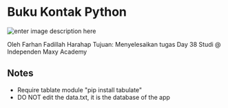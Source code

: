 # Buku Kontak Python
![enter image description here](https://encrypted-tbn0.gstatic.com/images?q=tbn:ANd9GcR9-V83AoBJPKp2dFFkZ6E03nTi4fMmZ3ZwvkmxAfJJKA&s)

Oleh Farhan Fadillah Harahap
Tujuan: Menyelesaikan tugas Day 38 Studi @ Independen Maxy Academy

## Notes
- Require  tablate module "pip install tabulate"
- DO NOT edit the data.txt, it is the database of the app
